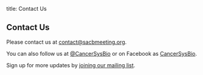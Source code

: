 title: Contact Us

## Contact Us

Please contact us at [contact@sacbmeeting.org](mailto:contact@sacbmeeting.org).

You can also follow us at [@CancerSysBio](https://twitter.com/CancerSysBio) or on Facebook as [CancerSysBio](https://www.facebook.com/CancerSysBio/).

Sign up for more updates by [joining our mailing list](https://sacbmeeting.us4.list-manage.com/subscribe?u=a9acecbcfe4d0c4495f22dc2f&id=217ebea01b).

